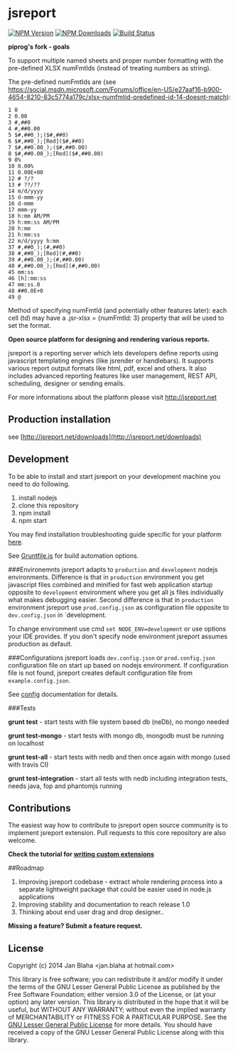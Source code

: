 # jsreport
[![NPM Version](http://img.shields.io/npm/v/jsreport.svg?style=flat-square)](https://npmjs.com/package/jsreport)
[![NPM Downloads](https://img.shields.io/npm/dm/jsreport.svg?style=flat-square)](https://npmjs.com/package/jsreport)
[![Build Status](https://travis-ci.org/jsreport/jsreport.png?branch=master)](https://travis-ci.org/jsreport/jsreport)

**piprog's fork - goals**

To support multiple named sheets and proper number formatting with the pre-defined XLSX numFmtIds (instead of treating numbers as string).

The pre-defined numFmtIds are (see https://social.msdn.microsoft.com/Forums/office/en-US/e27aaf16-b900-4654-8210-83c5774a179c/xlsx-numfmtid-predefined-id-14-doesnt-match):

```
1 0
2 0.00
3 #,##0
4 #,##0.00
5 $#,##0_);($#,##0)
6 $#,##0_);[Red]($#,##0)
7 $#,##0.00_);($#,##0.00)
8 $#,##0.00_);[Red]($#,##0.00)
9 0%
10 0.00%
11 0.00E+00
12 # ?/?
13 # ??/??
14 m/d/yyyy
15 d-mmm-yy
16 d-mmm
17 mmm-yy
18 h:mm AM/PM
19 h:mm:ss AM/PM
20 h:mm
21 h:mm:ss
22 m/d/yyyy h:mm
37 #,##0_);(#,##0)
38 #,##0_);[Red](#,##0)
39 #,##0.00_);(#,##0.00)
40 #,##0.00_);[Red](#,##0.00)
45 mm:ss
46 [h]:mm:ss
47 mm:ss.0
48 ##0.0E+0
49 @
```

Method of specifying numFmtId (and potentially other features later): each cell (td) may have a .jsr-xlsx = {numFmtId: 3} property that will be used to set the format.

**Open source platform for designing and rendering various reports.**

jsreport is a reporting server which lets developers define reports using  javascript templating engines (like jsrender or handlebars). It supports various report output formats like html, pdf, excel and others.  It also includes advanced reporting features like user management, REST API, scheduling, designer or sending emails.

For more informations about the platform please visit http://jsreport.net

## Production installation
see [http://jsreport.net/downloads](http://jsreport.net/downloads)

## Development
To be able to install and start jsreport on your development machine you need to do following.

1. install nodejs
2. clone this repository
3. npm install
4. npm start

You may find installation troubleshooting guide specific for your platform [here](https://github.com/jsreport/docs/tree/master/installation).

See [Gruntfile.js](https://github.com/jsreport/jsreport/blob/master/Gruntfile.js) for build automation options.

###Environemnts
jsreport adapts to `production` and `development` nodejs environments. Difference is that in `production` environment you get javascript files combined and minified for fast web application startup opposite to `development` environment where you get all js files individually what makes debugging easier. Second difference is that in `production` environment jsreport use `prod.config.json` as configuration file opposite to `dev.config.json` in `development.

To change environment use cmd `set NODE_ENV=development` or use options your IDE provides. If you don't specify node environment jsreport assumes production as default.

###Configurations
jsreport loads `dev.config.json` or `prod.config.json` configuration file on start up based on nodejs environment. If configuration file is not found, jsreport creates default configuration file from `example.config.json`.

See [config](https://github.com/jsreport/jsreport/blob/master/config.md) documentation for details.

###Tests

 **grunt test** - start tests with file system based db (neDb), no mongo needed

 **grunt test-mongo** - start tests with mongo db, mongodb must be running on localhost

 **grunt test-all** - start tests with nedb and then once again with mongo (used with travis CI)

 **grunt test-integration** - start all tests with nedb including integration tests,  needs java, fop and phantomjs running

## Contributions
The easiest way how to contribute to jsreport open source community is to implement jsreport extension. Pull requests to this core repository are also welcome.

**Check the tutorial for [writing custom extensions](http://jsreport.net/learn/custom-extension)**

##Roadmap

1. Improving jsreport codebase - extract whole rendering process into a separate lightweight package that could be easier used in node.js applications
2. Improving stability and documentation to reach release 1.0
3. Thinking about end user drag and drop designer.. 

**Missing a feature? Submit a feature request.**

## License 

Copyright (c) 2014 Jan Blaha &lt;jan.blaha at hotmail.com&gt;


This library is free software; you can redistribute it and/or
modify it under the terms of the GNU Lesser General Public
License as published by the Free Software Foundation; either
version 3.0 of the License, or (at your option) any later version.
This library is distributed in the hope that it will be useful,
but WITHOUT ANY WARRANTY; without even the implied warranty of
MERCHANTABILITY or FITNESS FOR A PARTICULAR PURPOSE. See the [GNU
Lesser General Public License](http://www.gnu.org/licenses/lgpl.html) for more details.
You should have received a copy of the GNU Lesser General Public
License along with this library.



